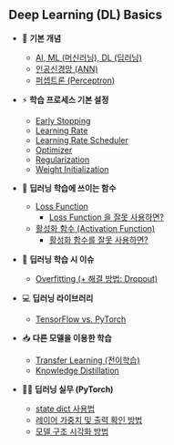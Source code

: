 
## Deep Learning (DL) Basics

* 🌱 **기본 개념**
  * [AI, ML (머신러닝), DL (딥러닝)](딥러닝_기초_AI_ML_DL.md)
  * [인공신경망 (ANN)](딥러닝_기초_인공신경망.md)
  * [퍼셉트론 (Perceptron)](딥러닝_기초_퍼셉트론.md)

* ⚡ **학습 프로세스 기본 설정**
  * [Early Stopping](딥러닝_기초_Early_Stopping.md)
  * [Learning Rate](딥러닝_기초_Learning_Rate.md)
  * [Learning Rate Scheduler](딥러닝_기초_Learning_Rate_Scheduler.md)
  * [Optimizer](딥러닝_기초_Optimizer.md)
  * [Regularization](딥러닝_기초_Regularization.md)
  * [Weight Initialization](딥러닝_기초_Weight_initialization.md)

* 🔮 **딥러닝 학습에 쓰이는 함수**
  * [Loss Function](딥러닝_기초_Loss_function.md)
    * [Loss Function 을 잘못 사용하면?](딥러닝_기초_Loss_Function_Misuse.md)
  * [활성화 함수 (Activation Function)](딥러닝_기초_활성화_함수.md)
    * [활성화 함수를 잘못 사용하면?](딥러닝_기초_활성화_함수_Misuse.md)

* 🚨 **딥러닝 학습 시 이슈**
  * [Overfitting (+ 해결 방법: Dropout)](딥러닝_기초_Overfitting_Dropout.md)

* 💻 **딥러닝 라이브러리**
  * [TensorFlow vs. PyTorch](딥러닝_기초_TensorFlow_vs_PyTorch.md)

* 📥 **다른 모델을 이용한 학습**
  * [Transfer Learning (전이학습)](딥러닝_기초_Transfer_Learning.md)
  * [Knowledge Distillation](딥러닝_기초_Knowledge_Distillation.md)

* 👨‍💻 **딥러닝 실무 (PyTorch)**
  * [state dict 사용법](딥러닝_실무_PyTorch_state_dict_사용법.md)
  * [레이어 가중치 및 출력 확인 방법](딥러닝_실무_PyTorch_레이어_가중치_및_출력_확인.md)
  * [모델 구조 시각화 방법](딥러닝_실무_PyTorch_모델_구조_시각화.md)
